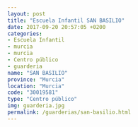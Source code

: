 ```yaml
---
layout: post
title: "Escuela Infantil SAN BASILIO"
date: 2017-09-20 20:57:05 +0200
categories:
- Escuela Infantil
- murcia
- murcia
- Centro público
- guarderia
name: "SAN BASILIO"
province: "Murcia"
location: "Murcia"
code: "30019581"
type: "Centro público"
img: guarderia.jpg
permalink: /guarderias/san-basilio.html
---
```

